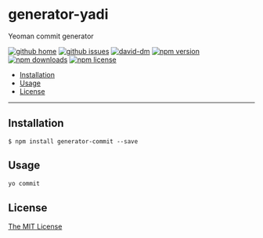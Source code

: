 # generator-yadi

Yeoman commit generator

[![github home](https://img.shields.io/badge/YADI%20Social-generator--commit-green.svg?style=flat-square)](https://github.com/yadi-social/generator-commit)
[![github issues](https://img.shields.io/github/issues/yadi-social/generator-commit.svg?style=flat-square)](https://github.com/yadi-social/generator-commit/issues)
[![david-dm](https://img.shields.io/david/yadi-social/generator-commit.svg?style=flat-square)][npm-package]
[![npm version](https://img.shields.io/npm/v/generator-commit.svg?style=flat-square)][npm-package]
[![npm downloads](https://img.shields.io/npm/dm/generator-commit.svg?style=flat-square)][npm-package]
[![npm license](https://img.shields.io/npm/l/generator-commit.svg?style=flat-square)][npm-package]

-   [Installation](#installation)
-   [Usage](#usage)
-   [License](#license)

---

## Installation

`$ npm install generator-commit --save`

## Usage

```js
yo commit
```

## License

[The MIT License](../master/LICENSE)

[npm-package]: https://www.npmjs.com/package/generator-commit
